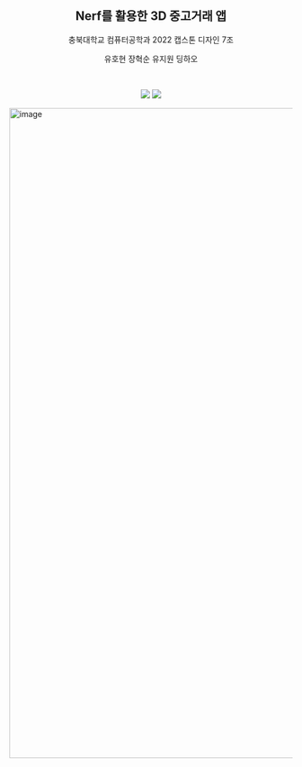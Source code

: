 <h2 align="middle">Nerf를 활용한 3D 중고거래 앱</h2>
<p align="middle">충북대학교 컴퓨터공학과 2022 캡스톤 디자인 7조</p>
<p align="middle">유호현 장혁순 유지원 딩하오</p>

<br>
<p align="middle">
  <img src="https://user-images.githubusercontent.com/74997185/174295268-7fbb2843-e37c-4bfa-9911-537580d6c83b.gif">
  <img src="https://user-images.githubusercontent.com/74997185/174295643-c5e1d9db-5ae7-400c-817b-0abcf9690479.gif">
</p>

<img width="1154" alt="image" src="https://user-images.githubusercontent.com/74997185/174297161-7139e87a-e578-44c1-8e7c-40f8b71f03ae.png">
